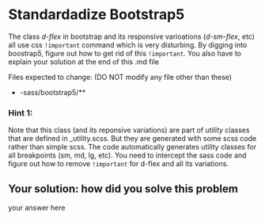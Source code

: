 Standardadize Bootstrap5
=============================
The class *d-flex* in bootstrap and its responsive varioations (*d-sm-flex*, etc) all use css `!important` command which is very disturbing. By digging into boostrap5, figure out how to get rid of this `!important`. You also have to explain your solution at the end of this .md file

Files expected to change: (DO NOT modify any file other than these)
- -sass/bootstrap5/**

### Hint 1: 
Note that this class (and its reponsive variations) are part of *utility* classes that are defined in _utility.scss. But they are generated with some scss code rather than simple scss. The code automatically generates utility classes for all breakpoints (sm, md, lg, etc). You need to intercept the sass code and figure out how to remove `!important` for d-flex and all its variations.  

Your solution: how did you solve this problem
-------------------------------------------------
your answer here